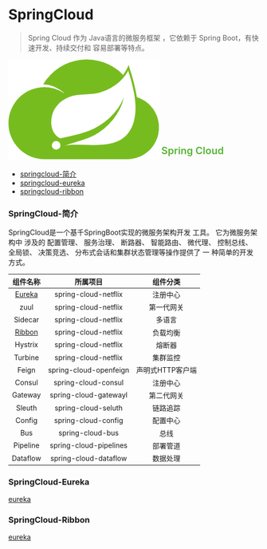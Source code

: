 # SpringCloud
> Spring Cloud 作为 Java语言的微服务框架 ，它依赖于 Spring Boot，有快速开发、持续交付和 容易部署等特点。

![](./images/SPRINGCLOUD.png ':size=170px') <span style="position: relative; top: -10px; font-size:20px; font-weight: 600; color: #55b432;">Spring Cloud</span>

- [springcloud-简介](/framework/springcloud/springcloud?id=springcloud-简介)
- [springcloud-eureka](/framework/springcloud/springcloud?id=springcloud-eureka)
- [springcloud-ribbon](/framework/springcloud/springcloud?id=springcloud-ribbon)

### SpringCloud-简介

SpringCloud是一个基千SpringBoot实现的微服务架构开发 工具。 它为微服务架构中 涉及的 配置管理、 服务治理、 断路器、 智能路由、 微代理、 控制总线、 全局锁、 决策竞选、 分布式会话和集群状态管理等操作提供了 一 种简单的开发方式。

|  组件名称   | 所属项目  | 组件分类  |
|  :----:  | :----:  | :----:  |
|  [Eureka](/framework/springcloud/springcloud?id=springcloud-eureka)  | spring-cloud-netflix  | 注册中心  |
|  zuul  | spring-cloud-netflix  | 第一代网关  |
|  Sidecar  | spring-cloud-netflix  | 多语言  |
|  [Ribbon](/framework/springcloud/springcloud?id=springcloud-ribbon)  | spring-cloud-netflix  | 负载均衡  |
|  Hystrix  | spring-cloud-netflix  | 熔断器  |
|  Turbine  | spring-cloud-netflix  | 集群监控  |
|  Feign  | spring-cloud-openfeign  | 声明式HTTP客户端  |
|  Consul  | spring-cloud-consul  | 注册中心  |
|  Gateway  | spring-cloud-gatewayl  | 第二代网关  |
|  Sleuth  | spring-cloud-seluth  | 链路追踪  |
|  Config  | spring-cloud-config  | 配置中心  |
|  Bus  | spring-cloud-bus | 总线  |
|  Pipeline  | spring-cloud-pipelines | 部署管道  |
|  Dataflow  | spring-cloud-dataflow | 数据处理  |


### SpringCloud-Eureka
[eureka](./docs/eureka.md ':include')

### SpringCloud-Ribbon
[eureka](./docs/ribbon.md ':include')
